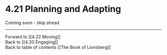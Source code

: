 # 4.21 Planning and Adapting

Coming soon - skip ahead

___

Forward to [[4.22 Moving]]  
Back to [[4.20 Engaging]]  
Back to table of contents [[The Book of Lionsberg]]  
